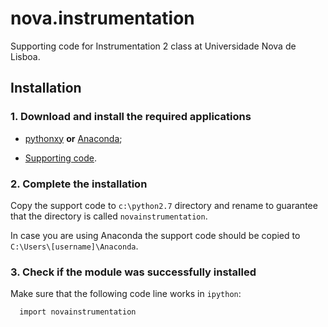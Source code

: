 nova.instrumentation
====================

Supporting code for Instrumentation 2 class at Universidade Nova de Lisboa.


## Installation
### 1. Download and install the required applications
- [pythonxy](http://code.google.com/p/pythonxy/)  **or** [Anaconda](https://store.continuum.io/cshop/anaconda/);

- [Supporting code](https://github.com/hgamboa/novainstrumentation).

### 2. Complete the installation
Copy the support code to `c:\python2.7` directory and rename to guarantee that the directory is called `novainstrumentation`.

In case you are using Anaconda the support code should be copied to `C:\Users\[username]\Anaconda`.  

### 3. Check if the module was successfully installed  
Make sure that the following code line works in `ipython`:

      import novainstrumentation

